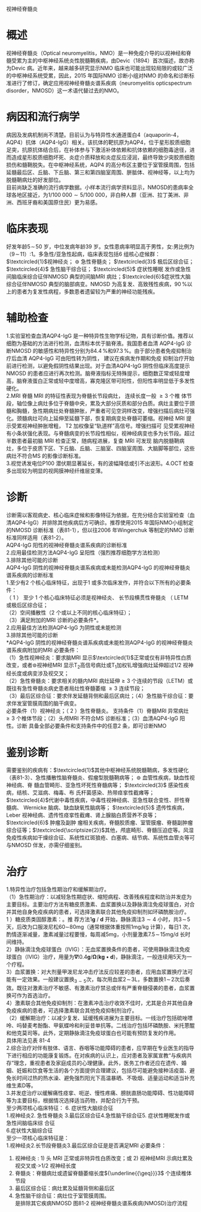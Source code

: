 视神经脊髓炎  
# 概述  
视神经脊髓炎（Optical neuromyelitis，NMO）是一种免疫介导的以视神经和脊髓受累为主的中枢神经系统炎性脱髓鞘疾病，由Devic（1894）首次描述，故亦称为Devic 病。近年来，越来越多研究显示NMO 临床也可能出现较局限的或较广泛的中枢神经系统受累，因此，2015 年国际NMO 诊断小组对NMO 的命名和诊断标准进行了修订，确定应用视神经脊髓炎谱系疾病（neuromyelitis opticspectrum disorder，NMOSD）这一术语代替过去的NMO。  
# 病因和流行病学  
病因及发病机制尚不清楚。目前认为与特异性水通道蛋白4（aquaporin-4，AQP4）抗体（AQP4-IgG）相关。该抗体的靶抗原为AQP4，位于星形胶质细胞足突，抗原抗体结合后，在补体参与下激活补体依赖和抗体依赖的细胞毒途径，进而造成星形胶质细胞坏死、炎症介质释放和炎症反应浸润，最终导致少突胶质细胞损伤和髓鞘脱失。在中枢神经系统，AQP4 的高分布区主要位于室管膜周围，包括延髓最后区、丘脑、下丘脑、第三和第四脑室周围、胼胝体、视神经等，以上均为脱髓鞘病灶的好发部位。  
目前尚缺乏准确的流行病学数据。小样本流行病学资料显示，NMOSD的患病率全球各地区接近，为$1/100\;000{\sim}5/100\;000$，非白种人群（亚洲、拉丁美洲、非洲、西班牙裔和美国原住民）更为易感。  
# 临床表现  
好发年龄$5\!\sim\!50$ 岁，中位发病年龄39 岁。女性患病率明显高于男性，女:男比例为（$9\!\sim\!11$）:1。多急性/亚急性起病，临床表现包括6 组核心症候群：$\textcircled{1}$视神经炎； $\circledcirc$ 急性脊髓炎； $\textcircled{3}$ 极后区综合征； $\textcircled{4}$ 急性脑干综合征； $\textcircled{5}$ 症状性睡眠 发作或急性间脑临床综合征伴NMOSD 典型的间脑MRI 病灶；$\textcircled{6}$症状性大脑综合征伴NMOSD 典型的脑部病变。NMOSD 为高复发、高致残性疾病，$90\,\%$以上的患者为复发性病程，多数患者遗留较为严重的神经功能残疾。  
# 辅助检查  
1.实验室检查血清AQP4-IgG 是一种特异性生物学标记物，具有诊断价值。推荐以细胞为基础的方法进行检测，血清标本优于脑脊液。我国患者血清 AQP4-IgG 诊断NMOSD 的敏感性和特异性分别为$84.4\,\%$和$97.3\,\%$。由于部分患者免疫抑制治疗后血清 AQP4-IgG  可由阳性转为阴性， 建议在疾病发作期和免疫 抑制治疗开始前进行检测，以避免假阴性结果出现。对于血清AQP4-IgG 阴性但临床高度提示NMOSD 的患者应进行再次检测。脑脊液指标无特殊提示，细胞数正常或轻度增高，脑脊液蛋白正常或轻中度增高，寡克隆区带可阳性，但阳性率明显低于多发性硬化。  
2.MRI 脊髓 MRI  的特征性表现为脊髓长节段病灶， 连续长度一般 ${\geqslant}3$  个椎 体节段，轴位像上病灶多位于脊髓中央，累及大部分灰质和部分白质。病灶主要位于颈髓和胸髓，急性期病灶处脊髓肿胀，严重者可见空洞样改变，增强扫描后病灶可强化。颈髓病灶可向上延伸至延髓下部，恢复期病变处脊髓可萎缩。视神经 MRI  提示受累视神经肿胀增粗， T2  加权像呈“轨道样”高信号。增强扫描可 见受累视神经有小条状强化表现。与脊髓病变的长节段性相似，视神经病变也多为长节段。超过半数患者最初脑 MRI  检查正常，随病程进展，复查 MRI  可发现 脑内脱髓鞘病灶，多位于皮质下区、下丘脑、丘脑、三脑室、四脑室周围、大脑脚等部位，这些病灶不符合MS 的影像诊断标准。  
3.视觉诱发电位P100 潜伏期显著延长，有的波幅降低或引不出波形。4.OCT  检查 多出现较为明显的视网膜神经纤维层变薄。  
# 诊断  
诊断需以客观病史、核心临床症候和影像特征为依据，在充分结合实验室检查（血清AQP4-IgG）并排除其他疾病后方可确诊。推荐使用2015 年国际NMO小组制定的NMOSD 诊断标准（表81-1），但以往2006 年Wingerchuk 等制定的NMO 诊断标准同样适用（表81-2）。  
AQP4-IgG 阳性的视神经脊髓炎谱系疾病的诊断标准  
2.应用最佳检测方法AQP4-IgG 呈阳性（强烈推荐细胞学方法检测）  
3.排除其他可能的诊断  
AQP4-IgG 阴性的视神经脊髓炎谱系疾病或未能检测AQP4-IgG 的视神经脊髓炎谱系疾病的诊断标准  
1.至少有2 个核心临床特征，出现于1 或多次临床发作，并符合以下所有的必要条件：  
（ 1 ） 至少 1  个核心临床特征必须是视神经炎、 长节段横贯性脊髓炎 （ LETM 或极后区综合征；  
（2）空间播散性（2 个或以上不同的核心临床特征）；  
（3）满足附加的MRI 诊断的必要条件\*。  
2.应用最佳方法检测AQP4-IgG 为阴性或未能检测  
3.排除其他可能的诊断  
\*AQP4-IgG 阴性的视神经脊髓炎谱系疾病或未能检测AQP4-IgG 的视神经脊髓炎谱系疾病附加的MRI 必要条件：  
（1）急性视神经炎：要求脑MRI 显示$\textcircled{1}$正常或仅有非特异性白质改变，或者$\circledcirc$视神经MRI 显示$\mathrm{T}_{2}$高信号病灶或$\mathrm{T}_{1}$加权钆增强病灶延伸超过1/2 视神经长度或病变涉及视交叉；  
（2）急性脊髓炎：要求相关的髓内MRI 病灶延伸${\geqslant}3$ 个连续的节段（LETM）或既往有急性脊髓炎病史患者局灶性脊髓萎缩 ${\geqslant}3$  连续节段；  
（3）最后区综合征：要求伴发延髓背侧和最后区病灶；（4）急性脑干综合征：要求伴发室管膜周围的脑干病变。  
必要条件（1）视神经炎；（ 2 ）急性脊髓炎。 支持条件（1）脊髓MRI 异常病灶${\geqslant}3$ 个椎体节段；（2）头颅MRI 不符合MS 诊断标准；（3）血清AQP4-IgG 阳性。诊断 具备全部必要条件和支持条件中的任意2 条，即可诊断NMO  
# 鉴别诊断  
需要鉴别的疾病有：$\textcircled{1}$其他中枢神经系统脱髓鞘病，多发性硬化（表81-3）、急性播散性脑脊髓炎、假瘤型脱髓鞘病等； $\circledcirc$ 血管性疾病，缺血性视神经病、脊 髓血管畸形、亚急性坏死性脊髓病等； $\textcircled{3}$ 感染性疾病，结核、艾滋病、梅毒、布 氏杆菌感染、热带痉挛性截瘫等；$\textcircled{4}$代谢中毒性疾病，中毒性视神经病、亚急性联合变性、肝性脊髓病、 Wernicke  脑病、缺血缺氧性脑病等； $\textcircled{5}$ 遗传性疾病， Leber  视神经病、遗传性痉挛性截瘫、肾上腺脑白质营养不良等； $\textcircled{6}$ 肿瘤及副肿 瘤相关疾病，脊髓胶质瘤、室管膜瘤、脊髓副肿瘤综合征等；$\textcircled{\scriptsize{2}}$其他，颅底畸形、脊髓压迫症等。风湿免疫性疾病如干燥综合征、系统性红斑狼疮、白塞病、结节病、系统性血管炎等可与NMOSD 伴发，亦需仔细鉴别。  
# 治疗  
1.特异性治疗包括急性期治疗和缓解期治疗。  
（1）急性期治疗：以减轻急性期症状、缩短病程、改善残疾程度和防治并发症为主要目标。主要治疗方法有糖皮质激素、血浆置换以及静脉滴注免疫球蛋白，对合并其他自身免疫疾病的患者，可选择激素联合其他免疫抑制剂如环磷酰胺治疗。  
1 ）糖皮质类固醇激素：。推 荐方法$1\mathbf{g}\mathrm{~/~}\mathbf{d}$ 开始，静脉滴注$3{\sim}4$ 小时，共$3\!\sim\!5$ 天，后改为口服泼尼松$60\sim$$80\mathrm{mg}$（通常根据体重按照$1\mathrm{mg/kg}$ 计算），每日1 次，酌情逐渐减量，激素减量过程要慢，每周减$5\mathrm{mg}$，小剂量激素$7.5\!\sim\!15\mathrm{mg/d}$ 长时间维持。  
2）静脉滴注免疫球蛋白（IVIG）：无血浆置换条件的患者，可使用静脉滴注免疫球蛋白（IVIG）治疗，用量为$\mathbf{\nabla}!0.4\mathbf{g}/\mathbf{\Omega}(\mathbf{kg}\bullet\mathbf{d})$，静脉滴注，一般连续用5天为一个疗程。  
3）血浆置换：对大剂量甲泼尼龙冲击疗法反应较差的患者，应用血浆置换疗法可能有一定效果。一般建议置换$_{3\sim5}$次，每次用血浆$2\!\sim\!3\mathrm{L}$，多数置换$1\!\sim\!2$次后奏效。既往对激素治疗不敏感、有激素治疗禁忌或伴有严重脊髓侵袭的患者，血浆置换可作为首选治疗。  
4）激素联合其他免疫抑制剂：在激素冲击治疗收效不佳时，尤其是合并其他自身免疫疾病的患者，可选择激素联合其他免疫抑制剂治疗。  
（2）缓解期治疗：以减少复发、延缓残疾进展为主要目标。一线治疗包括硫唑嘌呤、吗替麦考酚酯、甲氨蝶呤和利妥昔单抗等。二线治疗包括环磷酰胺、米托蒽醌和他克莫司等。此外，定期静脉滴注免疫球蛋白也可能有预防复发的作用。  
具体用法见表 81-4  
2.综合治疗对伴有肢体、语言、吞咽等功能障碍的患者，应早期在专业医生的指导下进行相应的功能康复锻炼。在对疾病的认识上，应对患者及家属宣教“与疾病共存”理念，重视患者及家庭成员的心理健康。此外，医务工作者还应在遗传、婚姻、妊娠和饮食等生活的各个方面提供合理建议，包括尽可能避免接种活疫苗、避免长时间过热的热水澡、避免强烈阳光下高温暴晒、不吸烟、适量运动和适当补充维生素D等。  
3.并发症治疗以缓解痛性痉挛、呃逆、慢性疼痛、膀胱直肠功能障碍、性功能障碍等为主要目标，根据情况选择适当药物，并配合行为干预。  
至少两项核心临床特征： 6. 症状性大脑综合征  
1.视神经炎2. 急性脊髓炎 3.最后区综合征4.急性脑干综合征5. 症状性睡眠发作或急性间脑临床综 合征  
6.症状性大脑综合征  
至少一项核心临床特征是：  
1.视神经炎2.长节段脊髓炎3.最后区综合征是是否满足MRI 必要条件：  
1. 视神经炎 : 1) 头 MRI  正常或非特异性白质改变；或 2) 视神经MRI 示病灶累及视交叉或$\scriptstyle{\cdot>}1/2$ 视神经长度  
2. 脊髓炎：脊髓病灶或遗留脊髓萎缩长度${\underline{{\geq}}}3$ 个连续椎体节段  
3. 最后区综合征：病灶累及延髓背侧和最后区  
4. 急性脑干综合征：病灶位于室管膜周围。  
是排除其它疾病NMOSD 图81-2 视神经脊髓炎谱系疾病(NMOSD)治疗流程  
